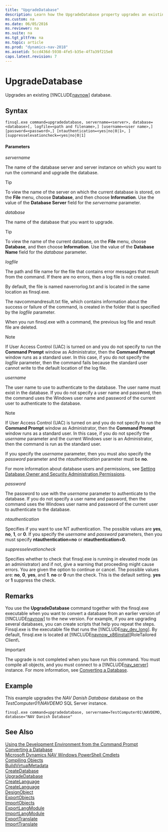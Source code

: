 ```yaml
---
title: "UpgradeDatabase"
description: Learn how the UpgradeDatabase property upgrades an existing Dynamics NAV database, as well as details about its syntax and parameters. 
ms.custom: na
ms.date: 06/05/2016
ms.reviewer: na
ms.suite: na
ms.tgt_pltfrm: na
ms.topic: article
ms.prod: "dynamics-nav-2018"
ms.assetid: 5ccd436d-5938-4fe5-b35e-4f7a39f215e8
caps.latest.revision: 7
---
```

# UpgradeDatabase
Upgrades an existing [!INCLUDE[navnow](includes/navnow_md.md)] database.  
  
## Syntax  
  
```  
finsql.exe command=upgradedatabase, servername=<server>, database=<database>[, logfile=<path and filename>,] [username=<user name>,] [password=<password>,] [ntauthentication=<yes|no|0|1>, ] [suppresselevationcheck=<yes|no|0|1]  
```  
  
#### Parameters  
 *servername*  
  
 The name of the database server and server instance on which you want to run the command and upgrade the database.  
  
> [!TIP]  
>  To view the name of the server on which the current database is stored, on the **File** menu, choose **Database**, and then choose **Information**. Use the value of the **Database Server** field for the *servername* parameter.  
  
 *database*  
  
 The name of the database that you want to upgrade.  
  
> [!TIP]  
>  To view the name of the current database, on the **File** menu, choose **Database**, and then choose **Information**. Use the value of the **Database Name** field for the *database* parameter.  
  
 *logfile*  
  
 The path and file name for the file that contains error messages that result from the command. If there are no errors, then a log file is not created.  
  
 By default, the file is named naverrorlog.txt and is located in the same location as finsql.exe.  
  
 The navcommandresult.txt file, which contains information about the success or failure of the command, is created in the folder that is specified by the *logfile* parameter.  
  
 When you run finsql.exe with a command, the previous log file and result file are deleted.  
  
> [!NOTE]  
>  If User Access Control \(UAC\) is turned on and you do not specify to run the **Command Prompt** window as Administrator, then the **Command Prompt** window runs as a standard user. In this case, if you do not specify the *logfile* parameter, then the command fails because the standard user cannot write to the default location of the log file.  
  
 *username*  
  
 The user name to use to authenticate to the database. The user name must exist in the database. If you do not specify a user name and password, then the command uses the Windows user name and password of the current user to authenticate to the database.  
  
> [!NOTE]  
>  If User Access Control \(UAC\) is turned on and you do not specify to run the **Command Prompt** window as Administrator, then the **Command Prompt** window runs as a standard user. In this case, if you do not specify the *username* parameter and the current Windows user is an Administrator, then the command is run as the standard user.  
  
 If you specify the *username* parameter, then you must also specify the *password* parameter and the *ntauthentication* parameter must be **no**.  
  
 For more information about database users and permissions, see [Setting Database Owner and Security Administration Permissions](Setting-Database-Owner-and-Security-Administration-Permissions.md).  
  
 *password*  
  
 The password to use with the *username* parameter to authenticate to the database. If you do not specify a user name and password, then the command uses the Windows user name and password of the current user to authenticate to the database.  
  
 *ntauthentication*  
  
 Specifies if you want to use NT authentication. The possible values are **yes**, **no**, **1**, or **0**. If you specify the *username* and *password* parameters, then you must specify **ntauthentication=no** or **ntauthentication=0**.  

*suppresselevationcheck*

 Specifies whether to check that finsql.exe is running in elevated mode (as an administrator) and if not, give a warning that proceeding might cause errors. You are given the option to continue or cancel. The possible values are: **no**, **0**, **yes**, and **1**. **no** or **0** run the check. This is the default setting. **yes** or **1** suppress the check.

## Remarks  
 You use the **UpgradeDatabase** command together with the finsql.exe executable when you want to convert a database from an earlier version of [!INCLUDE[navnow](includes/navnow_md.md)] to the new version. For example, if you are upgrading several databases, you can create scripts that help you repeat the steps. Finsql.exe is the executable file that runs the [!INCLUDE[nav_dev_long](includes/nav_dev_long_md.md)]. By default, finsql.exe is located at [!INCLUDE[navnow_x86install](includes/navnow_x86install_md.md)]RoleTailored Client\\.  
  
> [!IMPORTANT]  
>  The upgrade is not completed when you have run this command. You must compile all objects, and you must connect to a [!INCLUDE[nav_server](includes/nav_server_md.md)] instance. For more information, see [Converting a Database](Converting-a-Database.md).  
  
## Example  
 This example upgrades the *NAV Danish Database* database on the *TestComputer01\\NAVDEMO* SQL Server instance.  
  
```  
finsql.exe command=upgradedatabase, servername=TestComputer01\NAVDEMO, database="NAV Danish Database"  
```  
  
## See Also  
 [Using the Development Environment from the Command Prompt](Using-the-Development-Environment-from-the-Command-Prompt.md)   
 [Converting a Database](Converting-a-Database.md)   
 [Microsoft Dynamics NAV Windows PowerShell Cmdlets](Microsoft-Dynamics-NAV-Windows-PowerShell-Cmdlets.md)  
 [Compiling Objects](Compiling-Objects.md)   
 [BuildVirtualMetadata](BuildVirtualMetadata.md)   
 [CreateDatabase](CreateDatabase.md)   
 [UpgradeDatabase](UpgradeDatabase.md)   
 [CreateLanguage](CreateLanguage.md)   
 [CreateLanguage](CreateLanguage.md)   
 [DesignObject](DesignObject.md)   
 [ExportObjects](ExportObjects.md)   
 [ImportObjects](ImportObjects.md)   
 [ExportLangModule](ExportLangModule.md)   
 [ImportLangModule](ImportLangModule.md)   
 [ExportTranslate](ExportTranslate.md)   
 [ImportTranslate](ImportTranslate.md)